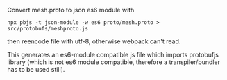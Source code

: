 Convert mesh.proto to json es6 module with

```
npx pbjs -t json-module -w es6 proto/mesh.proto > src/protobufs/meshproto.js
```

then reencode file with utf-8, otherwise webpack can't read.

This generates an es6-module compatible js file which imports protobufjs library (which is not es6 module compatible, therefore a transpiler/bundler has to be used still).
